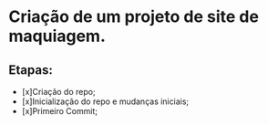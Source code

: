 # Criação de um projeto de site de maquiagem.

## Etapas:

- [x]Criação do repo;
- [x]Inicialização do repo e mudanças iniciais;
- [x]Primeiro Commit;